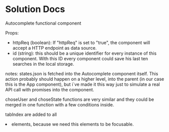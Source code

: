 # Solution Docs

<!-- You can include documentation, additional setup instructions, notes etc. here -->

Autocomplete functional component

Props: 
- httpReq (boolean):  If "httpReq" is set to "true", the component will accept a HTTP endpoint as data source. 
- id (string): this should be a unique identifier for every instance of this component. With this ID every component could save his last ten searches in the local storage.

notes:
states.json is fetched into the Autocomplete component itself. This action probably should happen on a higher level, into the parent (in our case this is the App component), but i`ve made it this way just to simulate a real API call with promises into the component.

choseUser and choseState functions are very similar and they could be merged in one function with a few conditions inside.

tabIndex are added to all <li> elements, because we need this elements to be focusable.





